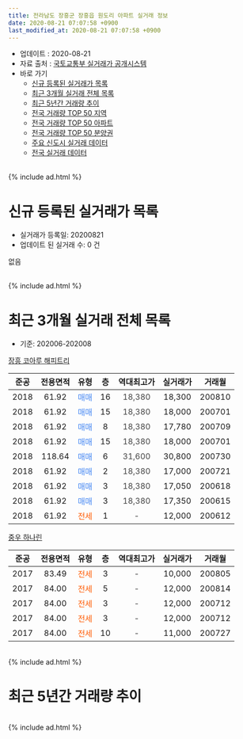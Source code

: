 ```yaml
---
title: 전라남도 장흥군 장흥읍 원도리 아파트 실거래 정보
date: 2020-08-21 07:07:58 +0900
last_modified_at: 2020-08-21 07:07:58 +0900
---
```


* 업데이트 : 2020-08-21
* 자료 출처 : [국토교통부 실거래가 공개시스템](http://rt.molit.go.kr)
* 바로 가기
    * [신규 등록된 실거래가 목록](#신규-등록된-실거래가-목록)
    * [최근 3개월 실거래 전체 목록](#최근-3개월-실거래-전체-목록)
    * [최근 5년간 거래량 추이](#최근-5년간-거래량-추이)
    * [전국 거래량 TOP 50 지역](https://inasie.github.io/apt-trade-info/최근-3개월-전국에서-가장-거래가-많이-발생한-지역)
    * [전국 거래량 TOP 50 아파트](https://inasie.github.io/apt-trade-info/최근-3개월-전국에서-가장-거래가-많이-발생한-아파트)
    * [전국 거래량 TOP 50 분양권](https://inasie.github.io/apt-trade-info/최근-3개월-전국에서-가장-거래가-많이-발생한-분양권)
    * [주요 신도시 실거래 데이터](https://inasie.github.io/apt-trade-info/주요-신도시)
    * [전국 실거래 데이터](https://inasie.github.io/apt-trade-info/전국)
<br>
{% include ad.html %}
<br>

# 신규 등록된 실거래가 목록
* 실거래가 등록일: 20200821
* 업데이트 된 실거래 수: 0 건

없음

<br>
{% include ad.html %}
<br>

# 최근 3개월 실거래 전체 목록
* 기준: 202006-202008


[장흥 코아루 해피트리](https://search.naver.com/search.naver?query=%EC%A0%84%EB%9D%BC%EB%82%A8%EB%8F%84+%EC%9E%A5%ED%9D%A5%EA%B5%B0+%EC%9E%A5%ED%9D%A5%EC%9D%8D+%EC%9B%90%EB%8F%84%EB%A6%AC+%EC%9E%A5%ED%9D%A5+%EC%BD%94%EC%95%84%EB%A3%A8+%ED%95%B4%ED%94%BC%ED%8A%B8%EB%A6%AC)

|준공|전용면적|유형|층|역대최고가|실거래가|거래월|
|:---:|:---:|:---:|:---:|:---:|:---:|:---:|
|2018|61.92|<span style="color:#4285f3">매매</span>|16|<span style="color:#444444">18,380</span>|18,300|200810|
|2018|61.92|<span style="color:#4285f3">매매</span>|15|<span style="color:#444444">18,380</span>|18,000|200701|
|2018|61.92|<span style="color:#4285f3">매매</span>|8|<span style="color:#444444">18,380</span>|17,780|200709|
|2018|61.92|<span style="color:#4285f3">매매</span>|15|<span style="color:#444444">18,380</span>|18,000|200701|
|2018|118.64|<span style="color:#4285f3">매매</span>|6|<span style="color:#444444">31,600</span>|30,800|200730|
|2018|61.92|<span style="color:#4285f3">매매</span>|2|<span style="color:#444444">18,380</span>|17,000|200721|
|2018|61.92|<span style="color:#4285f3">매매</span>|3|<span style="color:#444444">18,380</span>|17,050|200618|
|2018|61.92|<span style="color:#4285f3">매매</span>|3|<span style="color:#444444">18,380</span>|17,350|200615|
|2018|61.92|<span style="color:#ff5a00">전세</span>|1|<span style="color:#444444">-</span>|12,000|200612|

[중우 하나린](https://search.naver.com/search.naver?query=%EC%A0%84%EB%9D%BC%EB%82%A8%EB%8F%84+%EC%9E%A5%ED%9D%A5%EA%B5%B0+%EC%9E%A5%ED%9D%A5%EC%9D%8D+%EC%9B%90%EB%8F%84%EB%A6%AC+%EC%A4%91%EC%9A%B0+%ED%95%98%EB%82%98%EB%A6%B0)

|준공|전용면적|유형|층|역대최고가|실거래가|거래월|
|:---:|:---:|:---:|:---:|:---:|:---:|:---:|
|2017|83.49|<span style="color:#ff5a00">전세</span>|3|<span style="color:#444444">-</span>|10,000|200805|
|2017|84.00|<span style="color:#ff5a00">전세</span>|5|<span style="color:#444444">-</span>|12,000|200814|
|2017|84.00|<span style="color:#ff5a00">전세</span>|3|<span style="color:#444444">-</span>|12,000|200712|
|2017|84.00|<span style="color:#ff5a00">전세</span>|3|<span style="color:#444444">-</span>|12,000|200712|
|2017|84.00|<span style="color:#ff5a00">전세</span>|10|<span style="color:#444444">-</span>|11,000|200727|


<br>
{% include ad.html %}
<br>

# 최근 5년간 거래량 추이


<div style="width:100%;">
    <canvas id="deal_progress" height="200"></canvas>
</div>

<script>
new Chart(document.getElementById("deal_progress"), {
    type: 'line',
    data: {
        labels: ['201508','201509','201510','201511','201512','201601','201602','201603','201604','201605','201606','201607','201608','201609','201610','201611','201612','201701','201702','201703','201704','201705','201706','201707','201708','201709','201710','201711','201712','201801','201802','201803','201804','201805','201806','201807','201808','201809','201810','201811','201812','201901','201902','201903','201904','201905','201906','201907','201908','201909','201910','201911','201912','202001','202002','202003','202004','202005','202006','202007','202008'],
        datasets: [{
            label: '매매',
            pointRadius: 1,
            data: [0, 0, 0, 0, 0, 0, 0, 0, 0, 0, 0, 0, 0, 0, 0, 0, 0, 0, 0, 0, 0, 0, 0, 0, 0, 0, 0, 0, 0, 1, 2, 4, 2, 1, 1, 4, 2, 3, 3, 13, 6, 5, 5, 2, 3, 1, 3, 7, 2, 4, 3, 3, 3, 1, 4, 2, 2, 3, 2, 5, 1],
            borderColor: "rgba(255, 201, 14, 1)",
            backgroundColor: "rgba(255, 201, 14, 0.5)",
            fill: false,
            lineTension: 0
        },{
            label: '전월세',
            pointRadius: 1,
            data: [0, 0, 0, 0, 0, 0, 0, 0, 0, 0, 0, 0, 0, 0, 0, 0, 0, 0, 0, 0, 0, 0, 0, 0, 0, 0, 0, 0, 0, 0, 0, 0, 0, 0, 1, 0, 0, 0, 1, 1, 5, 1, 6, 5, 0, 3, 2, 8, 5, 7, 0, 3, 1, 0, 5, 2, 0, 0, 1, 3, 2],
            borderColor: "rgba(0, 141, 185, 1)",
            backgroundColor: "rgba(0, 141, 185, 0.5)",
            fill: false,
            lineTension: 0
        }
        ]
    },
    options: {
        responsive: true,
        title: {
            display: false
        },
        tooltips: {
            mode: 'index',
            intersect: false
        },
        hover: {
            mode: 'nearest',
            intersect: true
        },
        scales: {
            xAxes: [{
                display: true,
                scaleLabel: {
                    display: true,
                    labelString: '년/월'
                }
            }],
            yAxes: [{
                display: true,
                ticks: {
                    suggestedMin: 0,
                },
                scaleLabel: {
                    display: true,
                    labelString: '실거래 수'
                }
            }]
        }
    }
});

</script>


<br>
{% include ad.html %}
<br>

